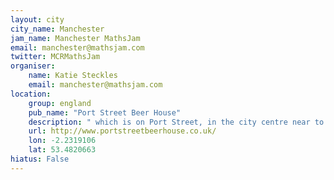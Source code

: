 ```yaml
---
layout: city                                           
city_name: Manchester                                                               
jam_name: Manchester MathsJam
email: manchester@mathsjam.com
twitter: MCRMathsJam
organiser:
    name: Katie Steckles
    email: manchester@mathsjam.com
location:
    group: england
    pub_name: "Port Street Beer House"
    description: " which is on Port Street, in the city centre near to Piccadilly Station. We usually get a table upstairs, but if you need us to be downstairs please email using the link above"
    url: http://www.portstreetbeerhouse.co.uk/
    lon: -2.2319106
    lat: 53.4820663
hiatus: False
---
```

